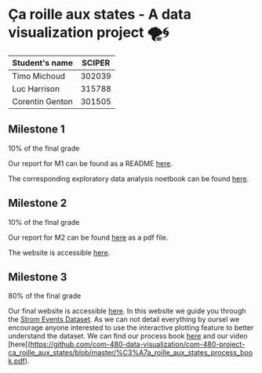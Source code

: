 # Ça roille aux states - A data visualization project 🌪️🌀

<div align="center">

| Student's name | SCIPER  |  
| -------------- | ------  |  
| Timo Michoud   | 302039  |  
| Luc Harrison   | 315788  |  
| Corentin Genton| 301505  |  

</div>


## Milestone 1
10% of the final grade

Our report for M1 can be found as a README [here](https://github.com/com-480-data-visualization/com-480-project-ca_roille_aux_states/tree/master/milestone1).

The corresponding exploratory data analysis noetbook can be found [here](https://github.com/com-480-data-visualization/com-480-project-ca_roille_aux_states/blob/master/milestone1/EDA.ipynb). 


## Milestone 2
10% of the final grade

Our report for M2 can be found [here](https://github.com/com-480-data-visualization/com-480-project-ca_roille_aux_states/blob/master/milestone2/M2.pdf) as a pdf file.

The website is accessible [here](https://com-480-data-visualization.github.io/com-480-project-ca_roille_aux_states/).

## Milestone 3
80% of the final grade

Our final website is accessible [here](https://com-480-data-visualization.github.io/com-480-project-ca_roille_aux_states/).
In this website we guide you through the [Strom Events Dataset](https://www.ncdc.noaa.gov/stormevents/details.jsp). As we can not detail everything by oursel we encourage anyone interested to use the interactive plotting feature to better understand the dataset. We can find our process book [here](https://github.com/com-480-data-visualization/com-480-project-ca_roille_aux_states/blob/master/%C3%A7a_roille_aux_states_process_book.pdf) and our video [here[(https://github.com/com-480-data-visualization/com-480-project-ca_roille_aux_states/blob/master/%C3%A7a_roille_aux_states_process_book.pdf). 

